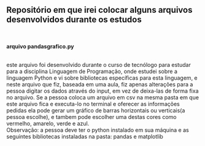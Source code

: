 <h2>Repositório em que irei colocar alguns arquivos desenvolvidos durante os estudos</h2>
<br>
<p><strong>arquivo pandasgrafico.py</strong></p> <br>
este arquivo foi desenvolvido durante o curso de tecnólogo para estudar para a disciplina Linguagem de Programação, 
onde estudei sobre a linguagem Python e vi sobre bibliotecas específicas para esta linguagem, e neste arquivo que fiz, baseada em uma aula,
fiz apenas alterações para a pessoa digitar os dados através do input, em vez de deixa-las de forma fixa no arquivo.
Se a pessoa coloca um arquivo em csv na mesma pasta em que este arquivo fica e executa-lo no terminal e oferecer as informações
pedidas ela pode gerar um gráfico de barras horizontais ou verticais(a pessoa escolhe), e tambem pode escolher uma destas cores como vermelho, amarelo, verde e azul.<br>
Observação: a pessoa deve ter o python instalado em sua máquina e as seguintes bibliotecas instaladas na pasta: pandas e matplotlib


